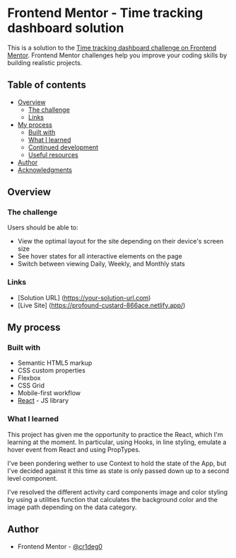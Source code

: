 # Frontend Mentor - Time tracking dashboard solution

This is a solution to the [Time tracking dashboard challenge on Frontend Mentor](https://www.frontendmentor.io/challenges/time-tracking-dashboard-UIQ7167Jw). Frontend Mentor challenges help you improve your coding skills by building realistic projects. 

## Table of contents

- [Overview](#overview)
  - [The challenge](#the-challenge)
  - [Links](#links)
- [My process](#my-process)
  - [Built with](#built-with)
  - [What I learned](#what-i-learned)
  - [Continued development](#continued-development)
  - [Useful resources](#useful-resources)
- [Author](#author)
- [Acknowledgments](#acknowledgments)

## Overview

### The challenge

Users should be able to:

- View the optimal layout for the site depending on their device's screen size
- See hover states for all interactive elements on the page
- Switch between viewing Daily, Weekly, and Monthly stats

### Links

- [Solution URL] (https://your-solution-url.com)
- [Live Site] (https://profound-custard-866ace.netlify.app/)

## My process

### Built with

- Semantic HTML5 markup
- CSS custom properties
- Flexbox
- CSS Grid
- Mobile-first workflow
- [React](https://reactjs.org/) - JS library


### What I learned

This project has given me the opportunity to practice the React, which I'm learning at the moment. In particular, using Hooks, in line styling, emulate a hover event from React and using PropTypes.

I've been pondering wether to use Context to hold the state of the App, but I've decided against it this time as state is only passed down up to a second level component. 

I've resolved the different activity card components image and color styling by using a utilities function that calculates the background color and the image path depending on the data category.

## Author

- Frontend Mentor - [@cr1deg0](https://www.frontendmentor.io/profile/cr1deg0)

